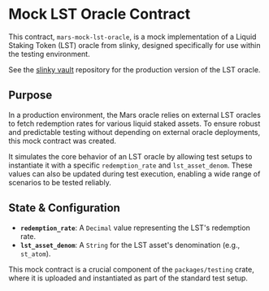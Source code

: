 # Mock LST Oracle Contract

This contract, `mars-mock-lst-oracle`, is a mock implementation of a Liquid Staking Token (LST) oracle from slinky, designed specifically for use within the testing environment.

See the [slinky vault](https://github.com/neutron-org/slinky-vault/tree/main/contracts/lst-oracle) repository for the production version of the LST oracle.

## Purpose

In a production environment, the Mars oracle relies on external LST oracles to fetch redemption rates for various liquid staked assets. To ensure robust and predictable testing without depending on external oracle deployments, this mock contract was created.

It simulates the core behavior of an LST oracle by allowing test setups to instantiate it with a specific `redemption_rate` and `lst_asset_denom`. These values can also be updated during test execution, enabling a wide range of scenarios to be tested reliably.

## State & Configuration

-   **`redemption_rate`**: A `Decimal` value representing the LST's redemption rate.
-   **`lst_asset_denom`**: A `String` for the LST asset's denomination (e.g., `st_atom`).

This mock contract is a crucial component of the `packages/testing` crate, where it is uploaded and instantiated as part of the standard test setup.
